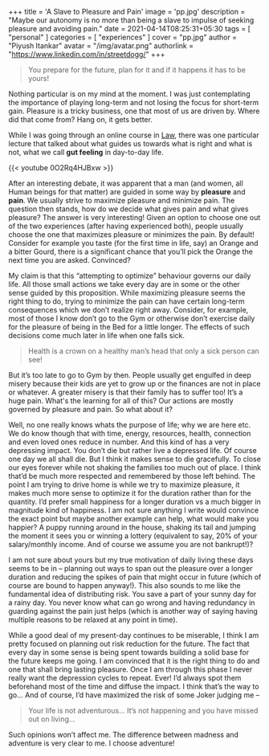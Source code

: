 +++
title = 'A Slave to Pleasure and Pain'
image = 'pp.jpg'
description = "Maybe our autonomy is no more than being a slave to impulse of seeking pleasure and avoiding pain."
date = 2021-04-14T08:25:31+05:30
tags = [
    "personal"
]
categories = [
    "experiences"
]
cover = "pp.jpg"
author = "Piyush Itankar"
avatar = "/img/avatar.png"
authorlink =  "https://www.linkedin.com/in/streetdogg/"
+++

> You prepare for the future, plan for it and if it happens it has to be yours!

Nothing particular is on my mind at the moment. I was just contemplating the importance of playing long-term and not losing the focus for short-term gain. Pleasure is a tricky business, one that most of us are driven by. Where did that come from? Hang on, it gets better.

While I was going through an online course in [Law](https://www.youtube.com/playlist?list=PL30C13C91CFFEFEA6), there was one particular lecture that talked about what guides us towards what is right and what is not, what we call **gut feeling** in day-to-day life.

{{< youtube 0O2Rq4HJBxw >}}

After an interesting debate, it was apparent that a man (and women, all Human beings for that matter) are guided in some way by **pleasure** and **pain**. We usually strive to maximize pleasure and minimize pain. The question then stands, how do we decide what gives pain and what gives pleasure? The answer is very interesting! Given an option to choose one out of the two experiences (after having experienced both), people usually choose the one that maximizes pleasure or minimizes the pain. By default! Consider for example you taste (for the first time in life, say) an Orange and a bitter Gourd, there is a significant chance that you’ll pick the Orange the next time you are asked. Convinced?

My claim is that this “attempting to optimize” behaviour governs our daily life. All those small actions we take every day are in some or the other sense guided by this proposition. While maximizing pleasure seems the right thing to do, trying to minimize the pain can have certain long-term consequences which we don’t realize right away. Consider, for example, most of those I know don’t go to the Gym or otherwise don’t exercise daily for the pleasure of being in the Bed for a little longer. The effects of such decisions come much later in life when one falls sick.

> Health is a crown on a healthy man’s head that only a sick person can see!

But it’s too late to go to Gym by then. People usually get engulfed in deep misery because their kids are yet to grow up or the finances are not in place or whatever. A greater misery is that their family has to suffer too! It’s a huge pain. What's the learning for all of this? Our actions are mostly governed by pleasure and pain. So what about it?

Well, no one really knows whats the purpose of life; why we are here etc. We do know though that with time, energy, resources, health, connection and even loved ones reduce in number. And this kind of has a very depressing impact. You don’t die but rather live a depressed life. Of course one day we all shall die. But I think it makes sense to die gracefully. To close our eyes forever while not shaking the families too much out of place. I think that’d be much more respected and remembered by those left behind.
The point I am trying to drive home is while we try to maximize pleasure, it makes much more sense to optimize it for the duration rather than for the quantity. I’d prefer small happiness for a longer duration vs a much bigger in magnitude kind of happiness. I am not sure anything I write would convince the exact point but maybe another example can help, what would make you happier? A puppy running around in the house, shaking its tail and jumping the moment it sees you or winning a lottery (equivalent to say, 20% of your salary/monthly income. And of course we assume you are not bankrupt!)?

I am not sure about yours but my true motivation of daily living these days seems to be in – planning out ways to span out the pleasure over a longer duration and reducing the spikes of pain that might occur in future (which of course are bound to happen anyway!). This also sounds to me like the fundamental idea of distributing risk. You save a part of your sunny day for a rainy day. You never know what can go wrong and having redundancy in guarding against the pain just helps (which is another way of saying having multiple reasons to be relaxed at any point in time).

While a good deal of my present-day continues to be miserable, I think I am pretty focused on planning out risk reduction for the future. The fact that every day in some sense is being spent towards building a solid base for the future keeps me going. I am convinced that it is the right thing to do and one that shall bring lasting pleasure.
Once I am through this phase I never really want the depression cycles to repeat. Ever! I’d always spot them beforehand most of the time and diffuse the impact. I think that’s the way to go… And of course, I’d have maximized the risk of some Joker judging me –

> Your life is not adventurous... It’s not happening and you have missed out on living...

Such opinions won’t affect me. The difference between madness and adventure is very clear to me. I choose adventure!
